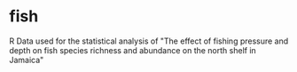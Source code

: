 # fish
R Data used for the statistical analysis of "The effect of fishing pressure and depth on fish species richness and abundance on the north shelf in Jamaica"
